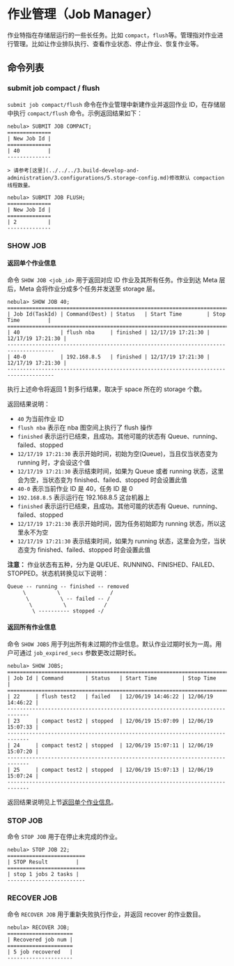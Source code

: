 # 作业管理（Job Manager）

作业特指在存储层运行的一些长任务。比如 `compact`，`flush`等。管理指对作业进行管理。比如让作业排队执行、查看作业状态、停止作业、恢复作业等。

## 命令列表

### submit job compact / flush

`submit job compact/flush` 命令在作业管理中新建作业并返回作业 ID，在存储层中执行 `compact/flush` 命令。示例返回结果如下：

```ngql
nebula> SUBMIT JOB COMPACT;
==============
| New Job Id |
==============
| 40         |
--------------

> 请参考[这里](../../../3.build-develop-and-administration/3.configurations/5.storage-config.md)修改默认 compaction 线程数量。

nebula> SUBMIT JOB FLUSH;
==============
| New Job Id |
==============
| 2          |
--------------
```

### SHOW JOB

#### 返回单个作业信息

命令 `SHOW JOB <job_id>` 用于返回对应 ID 作业及其所有任务。作业到达 Meta 层后，Meta 会将作业分成多个任务并发送至 storage 层。

```ngql
nebula> SHOW JOB 40;
=====================================================================================
| Job Id(TaskId) | Command(Dest) | Status   | Start Time        | Stop Time         |
=====================================================================================
| 40             | flush nba     | finished | 12/17/19 17:21:30 | 12/17/19 17:21:30 |
-------------------------------------------------------------------------------------
| 40-0           | 192.168.8.5   | finished | 12/17/19 17:21:30 | 12/17/19 17:21:30 |
-------------------------------------------------------------------------------------
```

执行上述命令将返回 1 到多行结果，取决于 space 所在的 storage 个数。

返回结果说明：

- `40` 为当前作业 ID
- `flush nba` 表示在 nba 图空间上执行了 flush 操作
- `finished` 表示运行已结束，且成功。其他可能的状态有 Queue、running、failed、stopped
- `12/17/19 17:21:30` 表示开始时间，初始为空(Queue)，当且仅当状态变为 running 时，才会设这个值
- `12/17/19 17:21:30` 表示结束时间，如果为 Queue 或者 running 状态，这里会为空，当状态变为 finished、failed、stopped 时会设置此值
- `40-0` 表示当前作业 ID 是 40，任务 ID 是 0
- `192.168.8.5` 表示运行在 192.168.8.5 这台机器上
- `finished` 表示运行已结束，且成功。其他可能的状态有 Queue、running、failed、stopped
- `12/17/19 17:21:30` 表示开始时间，因为任务初始即为 running 状态，所以这里永不为空
- `12/17/19 17:21:30` 表示结束时间，如果为 running 状态，这里会为空，当状态变为 finished、failed、stopped 时会设置此值

**注意：** 作业状态有五种，分为是 QUEUE、RUNNING、FINISHED、FAILED、STOPPED。状态机转换见以下说明：

```ngql
Queue -- running -- finished -- removed
     \          \                /
      \          \ -- failed -- /
       \          \            /
        \ ---------- stopped -/
```

#### 返回所有作业信息

命令 `SHOW JOBS` 用于列出所有未过期的作业信息。默认作业过期时长为一周。用户可通过 `job_expired_secs` 参数更改过期时长。

```ngql
nebula> SHOW JOBS;
=============================================================================
| Job Id | Command       | Status   | Start Time        | Stop Time         |
=============================================================================
| 22     | flush test2   | failed   | 12/06/19 14:46:22 | 12/06/19 14:46:22 |
-----------------------------------------------------------------------------
| 23     | compact test2 | stopped  | 12/06/19 15:07:09 | 12/06/19 15:07:33 |
-----------------------------------------------------------------------------
| 24     | compact test2 | stopped  | 12/06/19 15:07:11 | 12/06/19 15:07:20 |
-----------------------------------------------------------------------------
| 25     | compact test2 | stopped  | 12/06/19 15:07:13 | 12/06/19 15:07:24 |
-----------------------------------------------------------------------------
```

返回结果说明见上节[返回单个作业信息](#返回单个作业信息)。

### STOP JOB

命令 `STOP JOB` 用于在停止未完成的作业。

```ngql
nebula> STOP JOB 22;
=========================
| STOP Result         |
=========================
| stop 1 jobs 2 tasks |
-------------------------
```

### RECOVER JOB

命令 `RECOVER JOB` 用于重新失败执行作业，并返回 recover 的作业数目。

```ngql
nebula> RECOVER JOB;
=====================
| Recovered job num |
=====================
| 5 job recovered   |
---------------------
```
